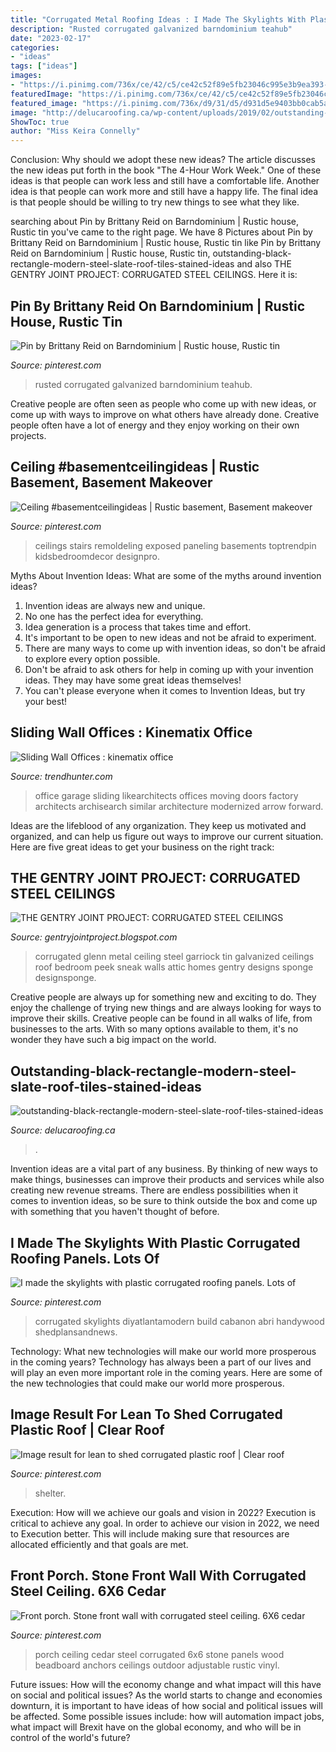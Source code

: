 ```yaml
---
title: "Corrugated Metal Roofing Ideas : I Made The Skylights With Plastic Corrugated Roofing Panels. Lots Of"
description: "Rusted corrugated galvanized barndominium teahub"
date: "2023-02-17"
categories:
- "ideas"
tags: ["ideas"]
images:
- "https://i.pinimg.com/736x/ce/42/c5/ce42c52f89e5fb23046c995e3b9ea393--cedar-posts-anchors.jpg"
featuredImage: "https://i.pinimg.com/736x/ce/42/c5/ce42c52f89e5fb23046c995e3b9ea393--cedar-posts-anchors.jpg"
featured_image: "https://i.pinimg.com/736x/d9/31/d5/d931d5e9403bb0cab5aa455fa6aa365d.jpg"
image: "http://delucaroofing.ca/wp-content/uploads/2019/02/outstanding-black-rectangle-modern-steel-slate-roof-tiles-stained-ideas-1-e1549989970942-1200x417.jpg"
ShowToc: true
author: "Miss Keira Connelly"
---
```



Conclusion: Why should we adopt these new ideas?
The article discusses the new ideas put forth in the book "The 4-Hour Work Week." One of these ideas is that people can work less and still have a comfortable life. Another idea is that people can work more and still have a happy life. The final idea is that people should be willing to try new things to see what they like.

	

		
searching about Pin by Brittany Reid on Barndominium | Rustic house, Rustic tin you've came to the right page. We have 8 Pictures about Pin by Brittany Reid on Barndominium | Rustic house, Rustic tin like Pin by Brittany Reid on Barndominium | Rustic house, Rustic tin, outstanding-black-rectangle-modern-steel-slate-roof-tiles-stained-ideas and also THE GENTRY JOINT PROJECT: CORRUGATED STEEL CEILINGS. Here it is:
		
    
## Pin By Brittany Reid On Barndominium | Rustic House, Rustic Tin

<img loading=lazy src="https://i.pinimg.com/736x/5e/43/9c/5e439cd861a0e7cf71dc2061ecbded9c.jpg" onerror="this.onerror=null;this.src='https://tse1.mm.bing.net/th?id=OIP.kYvYacbE07Ae5uSnrRqjKQHaLN&amp;pid=15.1';" alt="Pin by Brittany Reid on Barndominium | Rustic house, Rustic tin">

_Source: pinterest.com_

>rusted corrugated galvanized barndominium teahub. 

	

Creative people are often seen as people who come up with new ideas, or come up with ways to improve on what others have already done. Creative people often have a lot of energy and they enjoy working on their own projects.

    
## Ceiling #basementceilingideas | Rustic Basement, Basement Makeover

<img loading=lazy src="https://i.pinimg.com/736x/c8/9f/f7/c89ff7e9f76f32af6e0a7378011e40fc.jpg" onerror="this.onerror=null;this.src='https://tse2.mm.bing.net/th?id=OIP.XW1sIaQ2L5k0GagY2uaEIAHaJ3&amp;pid=15.1';" alt="Ceiling #basementceilingideas | Rustic basement, Basement makeover">

_Source: pinterest.com_

>ceilings stairs remoldeling exposed paneling basements toptrendpin kidsbedroomdecor designpro. 

	

Myths About Invention Ideas: What are some of the myths around invention ideas?
1. Invention ideas are always new and unique.
2. No one has the perfect idea for everything.
3. Idea generation is a process that takes time and effort.
4. It's important to be open to new ideas and not be afraid to experiment.
5. There are many ways to come up with invention ideas, so don't be afraid to explore every option possible.
6. Don't be afraid to ask others for help in coming up with your invention ideas. They may have some great ideas themselves!
7. You can't please everyone when it comes to Invention Ideas, but try your best!

    
## Sliding Wall Offices : Kinematix Office

<img loading=lazy src="http://cdn.trendhunterstatic.com/thumbs/kinematix-office.jpeg" onerror="this.onerror=null;this.src='https://tse2.mm.bing.net/th?id=OIP.NNficvC0jde7UfDQFulljwHaE7&amp;pid=15.1';" alt="Sliding Wall Offices : kinematix office">

_Source: trendhunter.com_

>office garage sliding likearchitects offices moving doors factory architects archisearch similar architecture modernized arrow forward. 

	

Ideas are the lifeblood of any organization. They keep us motivated and organized, and can help us figure out ways to improve our current situation. Here are five great ideas to get your business on the right track: 

    
## THE GENTRY JOINT PROJECT: CORRUGATED STEEL CEILINGS

<img loading=lazy src="https://2.bp.blogspot.com/-hniYCaJdhNo/UYVvRLEz8OI/AAAAAAAAGeU/WsA78uIW5UQ/s1600/1_Glenn.jpg" onerror="this.onerror=null;this.src='https://tse2.mm.bing.net/th?id=OIP.tcOpiJVBMRLg5UAVSwnKsgHaKn&amp;pid=15.1';" alt="THE GENTRY JOINT PROJECT: CORRUGATED STEEL CEILINGS">

_Source: gentryjointproject.blogspot.com_

>corrugated glenn metal ceiling steel garriock tin galvanized ceilings roof bedroom peek sneak walls attic homes gentry designs sponge designsponge. 

	

Creative people are always up for something new and exciting to do. They enjoy the challenge of trying new things and are always looking for ways to improve their skills. Creative people can be found in all walks of life, from businesses to the arts. With so many options available to them, it's no wonder they have such a big impact on the world.

    
## Outstanding-black-rectangle-modern-steel-slate-roof-tiles-stained-ideas

<img loading=lazy src="http://delucaroofing.ca/wp-content/uploads/2019/02/outstanding-black-rectangle-modern-steel-slate-roof-tiles-stained-ideas-1-e1549989970942-1200x417.jpg" onerror="this.onerror=null;this.src='https://tse3.mm.bing.net/th?id=OIP.SkOcDD1T_JobZ1_019dDwwHaCk&amp;pid=15.1';" alt="outstanding-black-rectangle-modern-steel-slate-roof-tiles-stained-ideas">

_Source: delucaroofing.ca_

>. 

	

Invention ideas are a vital part of any business. By thinking of new ways to make things, businesses can improve their products and services while also creating new revenue streams. There are endless possibilities when it comes to invention ideas, so be sure to think outside the box and come up with something that you haven't thought of before.

    
## I Made The Skylights With Plastic Corrugated Roofing Panels. Lots Of

<img loading=lazy src="https://i.pinimg.com/736x/d9/31/d5/d931d5e9403bb0cab5aa455fa6aa365d.jpg" onerror="this.onerror=null;this.src='https://tse3.mm.bing.net/th?id=OIP.WdIH_Bogb7wtgqK099iTzAHaFj&amp;pid=15.1';" alt="I made the skylights with plastic corrugated roofing panels. Lots of">

_Source: pinterest.com_

>corrugated skylights diyatlantamodern build cabanon abri handywood shedplansandnews. 

	

Technology: What new technologies will make our world more prosperous in the coming years?
Technology has always been a part of our lives and will play an even more important role in the coming years. Here are some of the new technologies that could make our world more prosperous.

    
## Image Result For Lean To Shed Corrugated Plastic Roof | Clear Roof

<img loading=lazy src="https://i.pinimg.com/736x/a2/b9/3d/a2b93d7fedf74ff7c9b1cf2ab3b97597.jpg" onerror="this.onerror=null;this.src='https://tse1.mm.bing.net/th?id=OIP.Wdd9901LaZ99kXwNO5_KoAHaFj&amp;pid=15.1';" alt="Image result for lean to shed corrugated plastic roof | Clear roof">

_Source: pinterest.com_

>shelter. 

	

Execution: How will we achieve our goals and vision in 2022?
Execution is critical to achieve any goal. In order to achieve our vision in 2022, we need to Execution better. This will include making sure that resources are allocated efficiently and that goals are met.

    
## Front Porch. Stone Front Wall With Corrugated Steel Ceiling. 6X6 Cedar

<img loading=lazy src="https://i.pinimg.com/736x/ce/42/c5/ce42c52f89e5fb23046c995e3b9ea393--cedar-posts-anchors.jpg" onerror="this.onerror=null;this.src='https://tse3.mm.bing.net/th?id=OIP.TlBYM9xvYrsh8BzRggM3eQHaLH&amp;pid=15.1';" alt="Front porch. Stone front wall with corrugated steel ceiling. 6X6 cedar">

_Source: pinterest.com_

>porch ceiling cedar steel corrugated 6x6 stone panels wood beadboard anchors ceilings outdoor adjustable rustic vinyl. 

	

Future issues: How will the economy change and what impact will this have on social and political issues?
As the world starts to change and economies downturn, it is important to have ideas of how social and political issues will be affected. Some possible issues include: how will automation impact jobs, what impact will Brexit have on the global economy, and who will be in control of the world's future?

